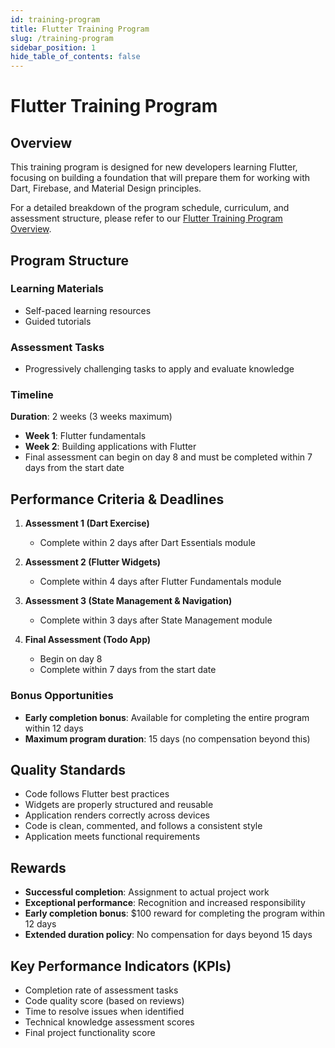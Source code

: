 ```yaml
---
id: training-program
title: Flutter Training Program
slug: /training-program
sidebar_position: 1
hide_table_of_contents: false
---
```


# Flutter Training Program

## Overview
This training program is designed for new developers learning Flutter, focusing on building a foundation that will prepare them for working with Dart, Firebase, and Material Design principles.

For a detailed breakdown of the program schedule, curriculum, and assessment structure, please refer to our [Flutter Training Program Overview](./flutter-training-program-overview).

## Program Structure

### Learning Materials
- Self-paced learning resources
- Guided tutorials

### Assessment Tasks
- Progressively challenging tasks to apply and evaluate knowledge

### Timeline
**Duration**: 2 weeks (3 weeks maximum)

- **Week 1**: Flutter fundamentals
- **Week 2**: Building applications with Flutter
- Final assessment can begin on day 8 and must be completed within 7 days from the start date

## Performance Criteria & Deadlines

1. **Assessment 1 (Dart Exercise)**
   - Complete within 2 days after Dart Essentials module

2. **Assessment 2 (Flutter Widgets)**
   - Complete within 4 days after Flutter Fundamentals module

3. **Assessment 3 (State Management & Navigation)**
   - Complete within 3 days after State Management module

4. **Final Assessment (Todo App)**
   - Begin on day 8
   - Complete within 7 days from the start date

### Bonus Opportunities
- **Early completion bonus**: Available for completing the entire program within 12 days
- **Maximum program duration**: 15 days (no compensation beyond this)

## Quality Standards

- Code follows Flutter best practices
- Widgets are properly structured and reusable
- Application renders correctly across devices
- Code is clean, commented, and follows a consistent style
- Application meets functional requirements

## Rewards

- **Successful completion**: Assignment to actual project work
- **Exceptional performance**: Recognition and increased responsibility
- **Early completion bonus**: $100 reward for completing the program within 12 days
- **Extended duration policy**: No compensation for days beyond 15 days

## Key Performance Indicators (KPIs)

- Completion rate of assessment tasks
- Code quality score (based on reviews)
- Time to resolve issues when identified
- Technical knowledge assessment scores
- Final project functionality score 